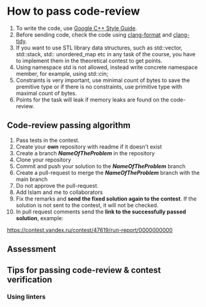 # How to pass code-review

1. To write the code, use [Google C++ Style Guide].
2. Before sending code, check the code using [clang-format] and [clang-tidy].
3. If you want to use STL library data structures, such as std::vector, std::stack, std:: unordered_map etc in any task of the course, you have to implement them in the theoretical contest to get points.
4. Using namespace std is not allowed, instead write concrete namespace member, for example, using std::cin;
5. Constraints is very important, use minimal count of bytes to save the premitive type or if there is no constraints, use primitive type with maximal count of bytes.
6. Points for the task will leak if memory leaks are found on the code-review.

## Code-review passing algorithm

 1. Pass tests in the contest.
 2. Create your **own** repository with readme if it doesn't exist
 3. Create a branch ***NameOfTheProblem*** in the repository
 4. Clone your repository
 5. Commit and push your solution to the ***NameOfTheProblem*** branch
 6. Create a pull-request to merge the ***NameOfTheProblem*** branch with the main branch
 7. Do not approve the pull-request.
 8. Add Islam and me to collaborators
 9. Fix the remarks and **send the fixed solution again to the contest**. If the solution is not sent to the contest, it will not be checked.
 10. In pull request comments send the **link to the successfully passed solution**, example:

https://contest.yandex.ru/contest/47619/run-report/0000000000

## Assessment

## Tips for passing code-review & contest verification
### Using linters

[//]: #
[Google C++ Style Guide]: <https://google.github.io/styleguide/cppguide.html>
[adress sanitazer]: https://github.com/google/sanitizers/wiki/AddressSanitizer
[CLion]: https://www.jetbrains.com/clion
[CLion clang-tidy]: https://www.jetbrains.com/help/clion/clang-tidy-checks-support.html
[CLion clang-format]: https://www.jetbrains.com/help/clion/clangformat-as-alternative-formatter.html
[clang-format]: https://clang.llvm.org/docs/ClangFormat.html
[clang-tidy]: https://clang.llvm.org/extra/clang-tidy.html

